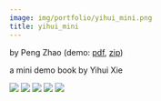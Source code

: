 ```yaml
---
image: img/portfolio/yihui_mini.png
title: yihui_mini
---
```


by Peng Zhao (demo: [pdf](https://github.com/pzhaonet/bookdownplus/raw/master/inst2/yihui_mini/showcase/yihui_mini.pdf), [zip](https://github.com/pzhaonet/bookdownplus/raw/master/inst/templates/yihui_mini.zip))

a mini demo book by Yihui Xie

<!--more-->

[![](https://github.com/pzhaonet/bookdownplus/raw/master/inst2/yihui_mini/showcase/yihui_mini1.png)](https://github.com/pzhaonet/bookdownplus/raw/master/inst2/yihui_mini/showcase/yihui_mini1.png)
[![](https://github.com/pzhaonet/bookdownplus/raw/master/inst2/yihui_mini/showcase/yihui_mini2.png)](https://github.com/pzhaonet/bookdownplus/raw/master/inst2/yihui_mini/showcase/yihui_mini2.png)
[![](https://github.com/pzhaonet/bookdownplus/raw/master/inst2/yihui_mini/showcase/yihui_mini3.png)](https://github.com/pzhaonet/bookdownplus/raw/master/inst2/yihui_mini/showcase/yihui_mini3.png)
[![](https://github.com/pzhaonet/bookdownplus/raw/master/inst2/yihui_mini/showcase/yihui_mini4.png)](https://github.com/pzhaonet/bookdownplus/raw/master/inst2/yihui_mini/showcase/yihui_mini4.png)
[![](https://github.com/pzhaonet/bookdownplus/raw/master/inst2/yihui_mini/showcase/yihui_mini5.png)](https://github.com/pzhaonet/bookdownplus/raw/master/inst2/yihui_mini/showcase/yihui_mini5.png)

